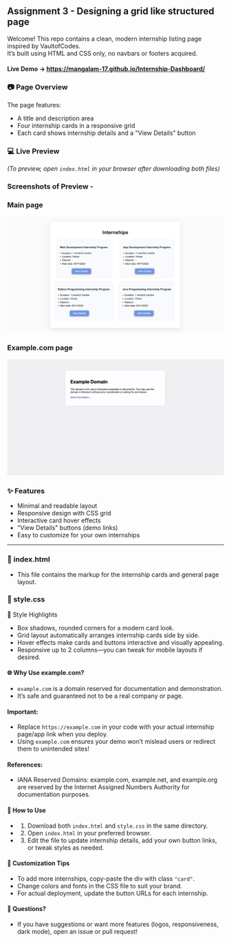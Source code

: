 ## Assignment 3 - Designing a grid like structured page

Welcome! This repo contains a clean, modern internship listing page inspired by VaultofCodes.  
It’s built using HTML and CSS only, no navbars or footers acquired.

#### Live Demo -> https://mangalam-17.github.io/Internship-Dashboard/

### 📷 Page Overview

The page features:

- A title and description area
- Four internship cards in a responsive grid
- Each card shows internship details and a "View Details" button

### 💻 Live Preview
_(To preview, open `index.html` in your browser after downloading both files)_

### Screenshots of Preview - 

### Main page
![Main Page Screenshot](https://github.com/Mangalam-17/Vault-Of-Codes-Internship-2025/blob/c4f061d68a01fdefdb5faa0159f161d9fb8aaf41/Assignment-3/ScreenShots/mainPage.png)

### Example.com page

![Example.com Screenshot](https://github.com/Mangalam-17/Vault-Of-Codes-Internship-2025/blob/c4f061d68a01fdefdb5faa0159f161d9fb8aaf41/Assignment-3/ScreenShots/examplePage.png)



### ✨ Features

- Minimal and readable layout
- Responsive design with CSS grid
- Interactive card hover effects
- "View Details" buttons (demo links)
- Easy to customize for your own internships

---

### 📄 index.html
- This file contains the markup for the internship cards and general page layout.


### 📄 style.css
🚩 Style Highlights
- Box shadows, rounded corners for a modern card look.
- Grid layout automatically arranges internship cards side by side.
- Hover effects make cards and buttons interactive and visually appealing.
- Responsive up to 2 columns—you can tweak for mobile layouts if desired.

#### 🌐 Why Use example.com?
- `example.com` is a domain reserved for documentation and demonstration.
- It’s safe and guaranteed not to be a real company or page.

#### Important:
- Replace `https://example.com` in your code with your actual internship page/app link when you deploy.
- Using `example.com` ensures your demo won’t mislead users or redirect them to unintended sites!

#### References:
- IANA Reserved Domains: example.com, example.net, and example.org are reserved by the Internet Assigned Numbers Authority for documentation purposes.

#### 🚀 How to Use 
- 1. Download both `index.html` and `style.css` in the same directory. 
- 2. Open `index.html` in your preferred browser. 
- 3. Edit the file to update internship details, add your own button links, or tweak styles as needed.

#### 📝 Customization Tips
- To add more internships, copy-paste the div with class `"card"`.
- Change colors and fonts in the CSS file to suit your brand.
- For actual deployment, update the button URLs for each internship.

#### 🤔 Questions?
- If you have suggestions or want more features (logos, responsiveness, dark mode), open an issue or pull request!
